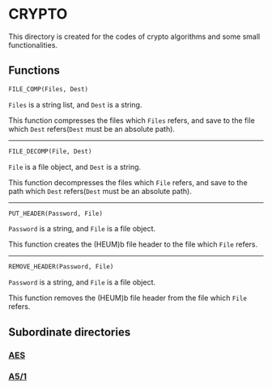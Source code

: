 # CRYPTO
This directory is created for the codes of crypto algorithms and some small functionalities.

## Functions

```python
FILE_COMP(Files, Dest)
```

`Files` is a string list, and `Dest` is a string.

This function compresses the files which `Files` refers, and save to the file which `Dest` refers(`Dest` must be an absolute path).

___

```python
FILE_DECOMP(File, Dest)
```

`File` is a file object, and `Dest` is a string.

This function decompresses the files which `File` refers, and save to the path which `Dest` refers(`Dest` must be an absolute path).
___

```python
PUT_HEADER(Password, File)
```

`Password` is a string, and `File` is a file object.

This function creates the (HEUM)b file header to the file which `File` refers.

___

```python
REMOVE_HEADER(Password, File)
```

`Password` is a string, and `File` is a file object.

This function removes the (HEUM)b file header from the file which `File` refers.

## Subordinate directories

### [AES](./AES)

### [A5/1](./A5_1)

